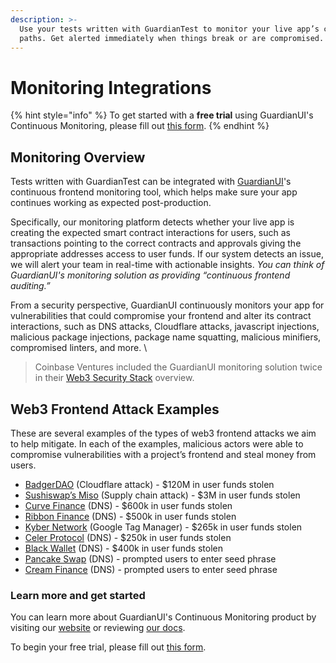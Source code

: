 ```yaml
---
description: >-
  Use your tests written with GuardianTest to monitor your live app’s critical
  paths. Get alerted immediately when things break or are compromised.
---
```


# Monitoring Integrations

{% hint style="info" %}
To get started with a **free trial** using GuardianUI's Continuous Monitoring, please fill out [this form](https://airtable.com/shr5P7WXayIw9zN1R).
{% endhint %}

## Monitoring Overview

Tests written with GuardianTest can be integrated with [GuardianUI](https://www.guardianui.com/)'s continuous frontend monitoring tool, which helps make sure your app continues working as expected post-production.&#x20;

Specifically, our monitoring platform detects whether your live app is creating the expected smart contract interactions for users, such as transactions pointing to the correct contracts and approvals giving the appropriate addresses access to user funds. If our system detects an issue, we will alert your team in real-time with actionable insights. _You can think of GuardianUI's monitoring solution as providing “continuous frontend auditing.”_

From a security perspective, GuardianUI continuously monitors your app for vulnerabilities that could compromise your frontend and alter its contract interactions, such as DNS attacks, Cloudflare attacks, javascript injections, malicious package injections, package name squatting, malicious minifiers, compromised linters, and more. \


> Coinbase Ventures included the GuardianUI monitoring solution twice in their [Web3 Security Stack](https://twitter.com/jonathankingvc/status/1630599229189046276?s=20) overview.

## Web3 Frontend Attack Examples

These are several examples of the types of web3 frontend attacks we aim to help mitigate. In each of the examples, malicious actors were able to compromise vulnerabilities with a project’s frontend and steal money from users.&#x20;

* [BadgerDAO](https://www.coindesk.com/business/2021/12/02/badger-dao-protocol-suffers-10m-exploit/) (Cloudflare attack) - $120M in user funds stolen
* [Sushiswap’s Miso](https://www.coindesk.com/business/2021/09/17/3m-in-ether-stolen-from-sushiswaps-miso-launchpad/) (Supply chain attack) - $3M in user funds stolen
* [Curve Finance](https://cointelegraph.com/news/curve-finance-exploit-experts-dissect-what-went-wrong) (DNS) - $600k in user funds stolen
* [Ribbon Finance](https://twitter.com/ribbonfinance/status/1540250826156871681?lang=en) (DNS) - $500k in user funds stolen
* [Kyber Network](https://decrypt.co/108831/defi-exchange-kyberswap-suffers-265000-frontend-exploit) (Google Tag Manager) - $265k in user funds stolen
* [Celer Protocol](https://cryptopotato.com/an-estimated-128-eth-lost-in-the-celer-protocol-dns-attack/) (DNS) - $250k in user funds stolen
* [Black Wallet](https://www.trendmicro.com/vinfo/es/security/news/cybercrime-and-digital-threats/-attackers-hijack-dns-entry-of-stellar-lumen-wallet-application-blackwallet) (DNS) - $400k in user funds stolen
* [Pancake Swap](https://decrypt.co/61431/pancakeswap-hacked) (DNS) - prompted users to enter seed phrase
* [Cream Finance](https://thedefiant.io/social-tokens-get-rolled-on/) (DNS) - prompted users to enter seed phrase

### &#x20;Learn more and get started

You can learn more about GuardianUI's Continuous Monitoring product by visiting our [website](https://www.guardianui.com/) or reviewing [our docs](../../continuous-monitoring/).

To begin your free trial, please fill out [this form](https://airtable.com/shr5P7WXayIw9zN1R).
